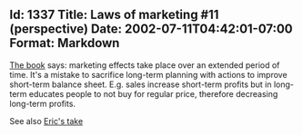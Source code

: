 Id: 1337
Title: Laws of marketing #11 (perspective)
Date: 2002-07-11T04:42:01-07:00
Format: Markdown
--------------
[The book](http://www.amazon.com/exec/obidos/ASIN/0887306667) says:
marketing effects take place over an extended period of time. It's a
mistake to sacrifice long-term planning with actions to improve
short-term balance sheet. E.g. sales increase short-term profits but in
long-term educates people to not buy for regular price, therefore
decreasing long-term profits.

See also [Eric's take](http://www.ericsink.com/laws/Law_11.html)
